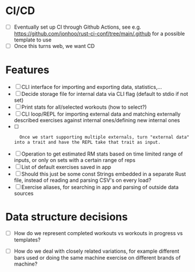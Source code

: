 # CI/CD
- [ ] Eventually set up CI through Github Actions, see e.g. https://github.com/jonhoo/rust-ci-conf/tree/main/.github for a possible template to use
- [ ] Once this turns web, we want CD

# Features
- [ ] CLI interface for importing and exporting data, statistics,...
- [ ]   Decide storage file for internal data via CLI flag (default to stdio if not set)
- [ ]   Print stats for all/selected workouts (how to select?)
- [ ]   CLI loop/REPL for importing external data and matching externally described exercises against internal ones/defining new internal ones
- [ ]       Once we start supporting multiple externals, turn "external data" into a trait and have the REPL take that trait as input.
- [ ]   Operation to get estimated RM stats based on time limited range of inputs, or only on sets with a certain range of reps
- [ ] List of default exercises saved in app
- [ ]   Should this just be some const Strings embedded in a separate Rust file, instead of reading and parsing CSV's on every load?
- [ ] Exercise aliases, for searching in app and parsing of outside data sources

# Data structure decisions
- [ ] How do we represent completed workouts vs workouts in progress vs templates?
- [ ] How do we deal with closely related variations, for example different bars used or doing the same machine exercise on different brands of machine?

